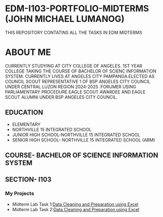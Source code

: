 # EDM-I103-PORTFOLIO-MIDTERMS (JOHN MICHAEL LUMANOG)
THIS REPOSITORY CONTATINS ALL THE TASKS IN EDM MIDTERMS
# ABOUT ME
CURRENTLY STUDYING AT CITY COLLEGE OF ANGELES. 1ST YEAR COLLEGE TAKING THE COURSE OF BACHELOR OF SCIENC INFORMATION SYSTEM.
CURRENTLY LIVES AT ANGELES CITY PAMPANGA.ELECTED AS COUNCIL SCOUT REPRESENTATIVE 1 OF BSP ANGELES CITY COUNCIL UNDER CENTRAL LUZON REGION 2024-2025 .FORUMER USING PARLIAMENTARY PROCEDURE.EAGLE SCOUT AWARDEE AND EAGLE SCOUT ALUMNI UNDER BSP ANGELES CITY COUNCIL.
## EDUCATION
- ELEMENTARY
- NORTHVILLE 15 INTEGRATED SCHOOL
- JUNIOR HIGH SCHOOL-NORTHVILLE 15 INTEGRATED SCHOOL
- SENIOR HIGH SCHOOL- NORTHVILLE 15 INTEGRATED SCHOOL (ABM)

## COURSE- BACHELOR OF SCIENCE INFORMATION SYSTEM
## SECTION- I103
### My Projects
- Midterm Lab Task 1:[Data Cleaning and Preparation using Excel](Midterms%20Task%201/images/one.jpeg)
- Midterm Lab Task 2:[Data Cleaning and Preparation using Excel](Midterm%20Task%202/images/OK.png)
